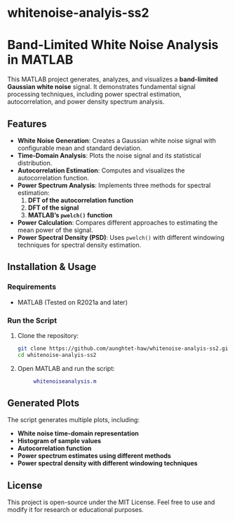 # whitenoise-analyis-ss2
# **Band-Limited White Noise Analysis in MATLAB**

This MATLAB project generates, analyzes, and visualizes a **band-limited Gaussian white noise** signal. It demonstrates fundamental signal processing techniques, including power spectral estimation, autocorrelation, and power density spectrum analysis.

## **Features**
- **White Noise Generation**: Creates a Gaussian white noise signal with configurable mean and standard deviation.
- **Time-Domain Analysis**: Plots the noise signal and its statistical distribution.
- **Autocorrelation Estimation**: Computes and visualizes the autocorrelation function.
- **Power Spectrum Analysis**: Implements three methods for spectral estimation:
  1. **DFT of the autocorrelation function**
  2. **DFT of the signal**
  3. **MATLAB’s `pwelch()` function**
- **Power Calculation**: Compares different approaches to estimating the mean power of the signal.
- **Power Spectral Density (PSD)**: Uses `pwelch()` with different windowing techniques for spectral density estimation.

## **Installation & Usage**
### **Requirements**
- MATLAB (Tested on R2021a and later)

### **Run the Script**
1. Clone the repository:
   ```bash
   git clone https://github.com/aunghtet-haw/whitenoise-analyis-ss2.git
   cd whitenoise-analyis-ss2
   ```
2. Open MATLAB and run the script:
   ```matlab
    	whitenoiseanalysis.m
   ```

## **Generated Plots**
The script generates multiple plots, including:
- **White noise time-domain representation**
- **Histogram of sample values**
- **Autocorrelation function**
- **Power spectrum estimates using different methods**
- **Power spectral density with different windowing techniques**

## **License**
This project is open-source under the MIT License. Feel free to use and modify it for research or educational purposes.

